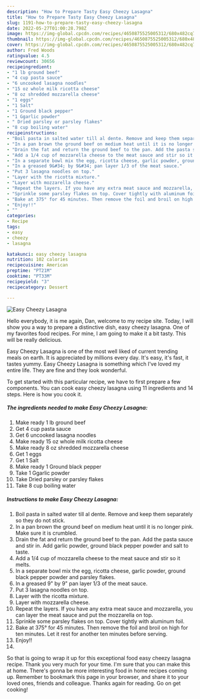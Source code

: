 ```yaml
---
description: "How to Prepare Tasty Easy Cheezy Lasagna"
title: "How to Prepare Tasty Easy Cheezy Lasagna"
slug: 1191-how-to-prepare-tasty-easy-cheezy-lasagna
date: 2022-05-27T01:00:28.798Z
image: https://img-global.cpcdn.com/recipes/4650875525005312/680x482cq70/easy-cheezy-lasagna-recipe-main-photo.jpg
thumbnail: https://img-global.cpcdn.com/recipes/4650875525005312/680x482cq70/easy-cheezy-lasagna-recipe-main-photo.jpg
cover: https://img-global.cpcdn.com/recipes/4650875525005312/680x482cq70/easy-cheezy-lasagna-recipe-main-photo.jpg
author: Fred Woods
ratingvalue: 4.5
reviewcount: 30656
recipeingredient:
- "1 lb ground beef"
- "4 cup pasta sauce"
- "6 uncooked lasagna noodles"
- "15 oz whole milk ricotta cheese"
- "8 oz shredded mozzarella cheese"
- "1 eggs"
- "1 Salt"
- "1 Ground black pepper"
- "1 Ggarlic powder"
- " Dried parsley or parsley flakes"
- "8 cup boiling water"
recipeinstructions:
- "Boil pasta in salted water till al dente. Remove and keep them separately so they do not stick."
- "In a pan brown the ground beef on medium heat until it is no longer pink. Make sure it is crumbled."
- "Drain the fat and return the ground beef to the pan. Add the pasta sauce and stir in. Add garlic powder, ground black pepper powder and salt to taste."
- "Add a 1/4 cup of mozzarella cheese to the meat sauce and stir so it melts."
- "In a separate bowl mix the egg, ricotta cheese, garlic powder, ground black pepper powder and parsley flakes."
- "In a greased 9&#34; by 9&#34; pan layer 1/3 of the meat sauce."
- "Put 3 lasagna noodles on top."
- "Layer with the ricotta mixture."
- "Layer with mozzarella cheese."
- "Repeat the layers. If you have any extra meat sauce and mozzarella, you can layer the meat sauce and put the mozzarella on top."
- "Sprinkle some parsley flakes on top. Cover tightly with aluminum foil."
- "Bake at 375° for 45 minutes. Then remove the foil and broil on high for ten minutes. Let it rest for another ten minutes before serving."
- "Enjoy!!"
- ""
categories:
- Recipe
tags:
- easy
- cheezy
- lasagna

katakunci: easy cheezy lasagna 
nutrition: 102 calories
recipecuisine: American
preptime: "PT21M"
cooktime: "PT33M"
recipeyield: "3"
recipecategory: Dessert

---
```



![Easy Cheezy Lasagna](https://img-global.cpcdn.com/recipes/4650875525005312/680x482cq70/easy-cheezy-lasagna-recipe-main-photo.jpg)

Hello everybody, it is me again, Dan, welcome to my recipe site. Today, I will show you a way to prepare a distinctive dish, easy cheezy lasagna. One of my favorites food recipes. For mine, I am going to make it a bit tasty. This will be really delicious.

Easy Cheezy Lasagna is one of the most well liked of current trending meals on earth. It is appreciated by millions every day. It's easy, it's fast, it tastes yummy. Easy Cheezy Lasagna is something which I've loved my entire life. They are fine and they look wonderful.




To get started with this particular recipe, we have to first prepare a few components. You can cook easy cheezy lasagna using 11 ingredients and 14 steps. Here is how you cook it.

<!--inarticleads1-->

##### The ingredients needed to make Easy Cheezy Lasagna:

1. Make ready 1 lb ground beef
1. Get 4 cup pasta sauce
1. Get 6 uncooked lasagna noodles
1. Make ready 15 oz whole milk ricotta cheese
1. Make ready 8 oz shredded mozzarella cheese
1. Get 1 eggs
1. Get 1 Salt
1. Make ready 1 Ground black pepper
1. Take 1 Ggarlic powder
1. Take  Dried parsley or parsley flakes
1. Take 8 cup boiling water




<!--inarticleads2-->

##### Instructions to make Easy Cheezy Lasagna:

1. Boil pasta in salted water till al dente. Remove and keep them separately so they do not stick.
1. In a pan brown the ground beef on medium heat until it is no longer pink. Make sure it is crumbled.
1. Drain the fat and return the ground beef to the pan. Add the pasta sauce and stir in. Add garlic powder, ground black pepper powder and salt to taste.
1. Add a 1/4 cup of mozzarella cheese to the meat sauce and stir so it melts.
1. In a separate bowl mix the egg, ricotta cheese, garlic powder, ground black pepper powder and parsley flakes.
1. In a greased 9&#34; by 9&#34; pan layer 1/3 of the meat sauce.
1. Put 3 lasagna noodles on top.
1. Layer with the ricotta mixture.
1. Layer with mozzarella cheese.
1. Repeat the layers. If you have any extra meat sauce and mozzarella, you can layer the meat sauce and put the mozzarella on top.
1. Sprinkle some parsley flakes on top. Cover tightly with aluminum foil.
1. Bake at 375° for 45 minutes. Then remove the foil and broil on high for ten minutes. Let it rest for another ten minutes before serving.
1. Enjoy!!
1. 




So that is going to wrap it up for this exceptional food easy cheezy lasagna recipe. Thank you very much for your time. I'm sure that you can make this at home. There's gonna be more interesting food in home recipes coming up. Remember to bookmark this page in your browser, and share it to your loved ones, friends and colleague. Thanks again for reading. Go on get cooking!

